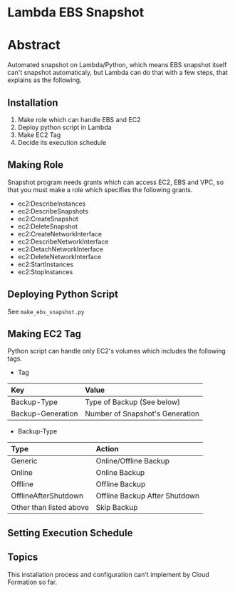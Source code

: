 Lambda EBS Snapshot
=====

# Abstract

Automated snapshot on Lambda/Python, which means EBS snapshot itself can't snapshot automaticaly, but Lambda can do that with a few steps, that explains as the following.

## Installation

1. Make role which can handle EBS and EC2
2. Deploy python script in Lambda
3. Make EC2 Tag
4. Decide its execution schedule


## Making Role

Snapshot program needs grants which can access EC2, EBS and VPC, so that you must make a role which specifies the following grants.

- ec2:DescribeInstances
- ec2:DescribeSnapshots
- ec2:CreateSnapshot
- ec2:DeleteSnapshot
- ec2:CreateNetworkInterface
- ec2:DescribeNetworkInterface
- ec2:DetachNetworkInterface
- ec2:DeleteNetworkInterface
- ec2:StartInstances
- ec2:StopInstances


## Deploying Python Script

See `make_ebs_snapshot.py`


## Making EC2 Tag

Python script can handle only EC2's volumes which includes the following tags.

- Tag

| Key               | Value                           |
|:------------------|:--------------------------------|
| Backup-Type       | Type of Backup (See below)      |
| Backup-Generation | Number of Snapshot's Generation |

- Backup-Type

| Type                    | Action                        |
|:------------------------|:------------------------------|
| Generic                 | Online/Offline Backup         |
| Online                  | Online Backup                 |
| Offline                 | Offline Backup                |
| OfflineAfterShutdown    | Offline Backup After Shutdown |
| Other than listed above | Skip Backup                   |


## Setting Execution Schedule

## Topics

This installation process and configuration can't implement by Cloud Formation so far.
